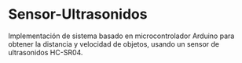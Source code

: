 # Sensor-Ultrasonidos
Implementación de sistema basado en microcontrolador Arduino para obtener la distancia y velocidad de objetos, usando un sensor de ultrasonidos HC-SR04.
